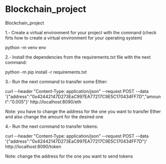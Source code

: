 # Blockchain_project
 Blockchain_project
 
 1.- Create a virtual environment for your project with the command (check firts how to create a virtual environment for your operating system)
 
 python -m venv env 
 
 2.- Install the dependencies from the requirements.txt file with the next command:
 
 python -m pip install -r requirements.txt
 
 3.- Run the next command to transfer some Ether:
 
 curl --header "Content-Type: application/json" --request POST --data '{"address":"0x42442147D273EaC997EA77217C9E5C170434FF7D","amount":"0.005"}' http://localhost:8090/eth
 
 Note: you have to change the address for the one you want to transfer Ether and also change the amount for the desired one
 
 4.- Run the next command to transfer tokens:

curl --header "Content-Type: application/json" --request POST --data '{"address":"0x42442147D273EaC997EA77217C9E5C170434FF7D"}' http://localhost:8090/token

Note: change the address for the one you want to send tokens
